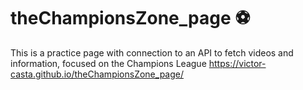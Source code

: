 # theChampionsZone_page ⚽ <br>
This is a practice page with connection to an API to fetch videos and information, focused on the Champions League
https://victor-casta.github.io/theChampionsZone_page/
